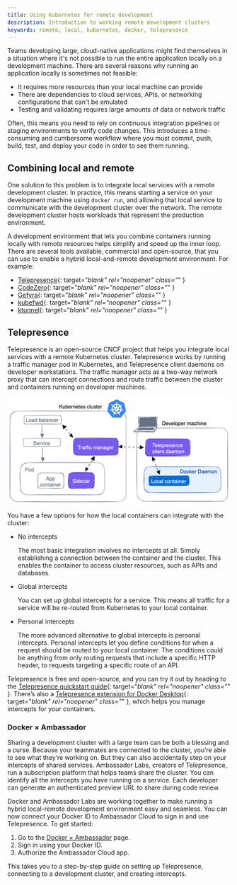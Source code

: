 ```yaml
---
title: Using Kubernetes for remote development
description: Introduction to working remote development clusters
keywords: remote, local, kubernetes, docker, telepresence
---
```


Teams developing large, cloud-native applications might find themselves in a
situation where it's not possible to run the entire application locally on a
development machine. There are several reasons why running an application
locally is sometimes not feasible:

- It requires more resources than your local machine can provide
- There are dependencies to cloud services, APIs, or networking configurations
  that can't be emulated
- Testing and validating requires large amounts of data or network traffic

Often, this means you need to rely on continuous integration pipelines or
staging environments to verify code changes. This introduces a time-consuming
and cumbersome workflow where you must commit, push, build, test, and deploy
your code in order to see them running.

## Combining local and remote

One solution to this problem is to integrate local services with a remote
development cluster. In practice, this means starting a service on your
development machine using `docker run`, and allowing that local service to
communicate with the development cluster over the network. The remote
development cluster hosts workloads that represent the production environment.

A development environment that lets you combine containers running locally with
remote resources helps simplify and speed up the inner loop. There are several
tools available, commercial and open-source, that you can use to enable a hybrid
local-and-remote development environment. For example:

- [Telepresence](https://app.getambassador.io/auth/realms/production/protocol/openid-connect/auth?client_id=docker-docs&response_type=code&redirect_uri=https%3A%2F%2Fapp.getambassador.io&utm_source=docker-docs&utm_medium=dockerwebsite&utm_campaign=Docker%26TP){: target="_blank" rel="noopener" class="_" }
- [CodeZero](https://www.codezero.io/){: target="_blank" rel="noopener" class="_" }
- [Gefyra](https://gefyra.dev/){: target="_blank" rel="noopener" class="_" }
- [kubefwd](https://kubefwd.com/){: target="_blank" rel="noopener" class="_" }
- [ktunnel](https://github.com/omrikiei/ktunnel){: target="_blank" rel="noopener" class="_" }

## Telepresence

Telepresence is an open-source CNCF project that helps you integrate local
services with a remote Kubernetes cluster. Telepresence works by running a
traffic manager pod in Kubernetes, and Telepresence client daemons on developer
workstations. The traffic manager acts as a two-way network proxy that can
intercept connections and route traffic between the cluster and containers
running on developer machines.

![High-level architecture of Telepresence](./images/telepresence-architecture.png)

You have a few options for how the local containers can integrate with the cluster:

- No intercepts

  The most basic integration involves no intercepts at all. Simply establishing
  a connection between the container and the cluster. This enables the container
  to access cluster resources, such as APIs and databases.

- Global intercepts

  You can set up global intercepts for a service. This means all traffic
  for a service will be re-routed from Kubernetes to your local container.

- Personal intercepts

  The more advanced alternative to global intercepts is personal intercepts.
  Personal intercepts let you define conditions for when a request should be
  routed to your local container. The conditions could be anything from only
  routing requests that include a specific HTTP header, to requests targeting a
  specific route of an API.

Telepresence is free and open-source, and you can try it out by heading to
the
[Telepresence quickstart guide](https://www.telepresence.io/docs/latest/quick-start/?utm_source=docker-docs&utm_medium=dockerwebsite&utm_campaign=Docker-TP){: target="_blank" rel="noopener" class="_" }.
There’s also a
[Telepresence extension for Docker Desktop](https://www.getambassador.io/docs/telepresence/latest/extension/intro?utm_source=docker-docs&utm_medium=dockerwebsite&utm_campaign=Docker-TP){: target="_blank" rel="noopener" class="_" },
which helps you manage intercepts for your containers.

### Docker × Ambassador

Sharing a development cluster with a large team can be both a blessing and a
curse. Because your teammates are connected to the cluster, you’re able to see
what they’re working on. But they can also accidentally step on your intercepts
of shared services. Ambassador Labs, creators of Telepresence, run a
subscription platform that helps teams share the cluster. You can identify all
the intercepts you have running on a service. Each developer can generate an
authenticated preview URL to share during code review.

Docker and Ambassador Labs are working together to make running a hybrid
local-remote development environment easy and seamless. You can now connect your
Docker ID to Ambassador Cloud to sign in and use Telepresence. To get started:

1. Go to the
   [Docker × Ambassador](https://app.getambassador.io/auth/realms/production/protocol/openid-connect/auth?client_id=docker-docs&response_type=code&redirect_uri=https%3A%2F%2Fapp.getambassador.io&utm_source=docker-docs&utm_medium=dockerwebsite&utm_campaign=Docker%26TP)
   page.
2. Sign in using your Docker ID.
3. Authorize the Ambassador Cloud app.

This takes you to a step-by-step guide on setting up Telepresence,
connecting to a development cluster, and creating intercepts.
